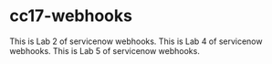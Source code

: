 # cc17-webhooks
This is Lab 2 of servicenow webhooks.
This is Lab 4 of servicenow webhooks.
This is Lab 5 of servicenow webhooks.
